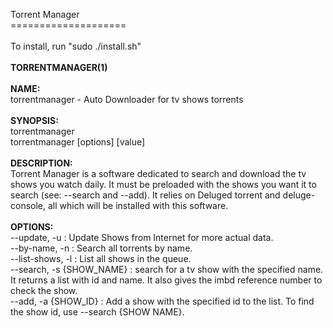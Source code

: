 Torrent Manager<br/>
====================<br/>
<br/>
To install, run "sudo ./install.sh"<br/>
<br/>
<b>TORRENTMANAGER(1)</b><br/>
<br/>
<b>NAME:</b><br/>
	torrentmanager - Auto Downloader for tv shows torrents<br/>
<br/>
<b>SYNOPSIS:</b><br/>
	torrentmanager<br/>
	torrentmanager [options] [value]<br/>
<br/>
<b>DESCRIPTION:</b><br/>
	Torrent Manager is a software dedicated to search and download the tv shows you watch daily. It must be preloaded with the shows you want it to search (see: --search and --add). It relies on Deluged torrent and deluge-console, all which will be installed with this software.<br/>
<br/>
<b>OPTIONS:</b><br/>
	--update, -u		 : Update Shows from Internet for more actual data.<br/>
	--by-name, -n		 : Search all torrents by name.<br/>
	--list-shows, -l	 : List all shows in the queue.<br/>
	--search, -s {SHOW_NAME} : search for a tv show with the specified name. It returns a list with id and name. It also gives the imbd reference number to check the show.<br/>
	--add, -a {SHOW_ID}	 : Add a show with the specified id to the list. To find the show id, use --search {SHOW NAME}.<br/>

